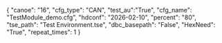 {
        "canoe": "16",
        "cfg_type": "CAN",
        "test_au":"True",
        "cfg_name": "TestModule_demo.cfg",
        "hdconf": "2026-02-10",
        "percent": "80",
        "tse_path": "Test Environment.tse",
        "dbc_basepath": "False",
        "HexNeed": "True",
        "repeat_times": 1
    }